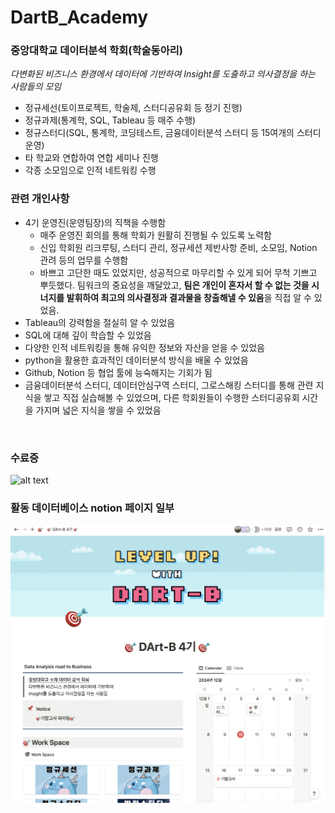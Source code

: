 # DartB_Academy

### **중앙대학교 데이터분석 학회(학술동아리)**

*다변화된 비즈니스 환경에서 데이터에 기반하여 Insight를 도출하고 의사결정을 하는 사람들의 모임*

- 정규세선(토이프로젝트, 학술제, 스터디공유회 등 정기 진행)
- 정규과제(통계학, SQL, Tableau 등 매주 수행)
- 정규스터디(SQL, 통계학, 코딩테스트, 금융데이터분석 스터디 등 15여개의 스터디 운영)
- 타 학교와 연합하여 연합 세미나 진행
- 각종 소모임으로 인적 네트워킹 수행



### 관련 개인사항
- 4기 운영진(운영팀장)의 직책을 수행함
    - 매주 운영진 회의를 통해 학회가 원활히 진행될 수 있도록 노력함
    - 신입 학회원 리크루팅, 스터디 관리, 정규세션 제반사항 준비, 소모임, Notion 관려 등의 업무를 수행함
    - 바쁘고 고단한 때도 있었지만, 성공적으로 마무리할 수 있게 되어 무척 기쁘고 뿌듯했다. 팀워크의 중요성을 깨달았고, **팀은 개인이 혼자서 할 수 없는 것을 시너지를 발휘하여 최고의 의사결정과 결과물을 창출해낼 수 있음**을 직접 알 수 있었음.
- Tableau의 강력함을 절실히 알 수 있었음
- SQL에 대해 깊이 학습할 수 있었음
- 다양한 인적 네트워킹을 통해 유익한 정보와 자산을 얻을 수 있었음
- python을 활용한 효과적인 데이터분석 방식을 배울 수 있었음
- Github, Notion 등 협업 툴에 능숙해지는 기회가 됨
- 금융데이터분석 스터디, 데이터안심구역 스터디, 그로스해킹 스터디를 통해 관련 지식을 쌓고 직접 실습해볼 수 있었으며, 다른 학회원들이 수행한 스터디공유회 시간을 가지며 넓은 지식을 쌓을 수 있었음

<br>

### 수료증
![alt text](asset/수료증_DArt_B_이상원.png)


### 활동 데이터베이스 notion 페이지 일부
![alt text](asset/DArt_B_Notion_screenshot.png)


